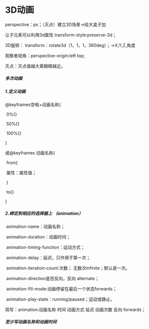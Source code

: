 # 3D动画

perspective：px；（灭点）建立3D场景→给大盒子加

让子元素可以利用3d属性 transform-style:preserve-3d；

3D旋转： transform：rotate3d（1，1，1，360deg）；→X,Y,Z,角度

观察者视角：perspective-origin:left top;

灭点：灭点值越大离眼睛越近。

##### 多次动画

##### 1.定义动画

@keyframes空格+动画名称{ 

​	0%{}

​	50%{}

​	100%{}

}

或@keyframes 动画名称{

​	from{

​		属性：属性值；

​	}

​	to{}

}



##### 2.绑定到相应的选择器上 （animation）

​	animation-name：动画名称；

​	animation-duration：动画时间；

​	animation-timing-function：运动方式；

​	animation-delay：延迟，只作用于第一次；

​	animation-iteration-count:次数； 无数次infinite；默认是一次。

​	animation-direction是否反向，反向 alternate；

​	animation-fill-mode:动画停留在最后一个状态forwards；

​	animation-play-state：running/paused；运动或静止。

简写：animation:动画名称 时间 动画方式 延迟 动画次数  反向 forwards；

##### 	至少写动画名称和动画时间

